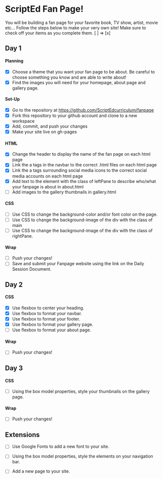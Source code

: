 # ScriptEd Fan Page!
You will be building a fan page for your favorite book, TV show, artist, movie etc... Follow the steps below to make your very own site! 
Make sure to check off your items as you complete them. [ ] => [x]


## Day 1
#### Planning
- [X] Choose a theme that you want your fan page to be about. Be careful to choose something you know and are able to write about!
- [X] Find the images you will need for your homepage, about page and gallery page.
#### Set-Up
- [X] Go to the repository at https://github.com/ScriptEdcurriculum/fanpage
- [X] Fork this repository to your github account and clone to a new workspace
- [X] Add, commit, and push your changes
- [X] Make your site live on gh-pages
#### HTML
- [X] Change the header to display the name of the fan page on each html page
- [X] Link the a tags in the navbar to the correct .html files on each html page
- [X] Link the a tags surrounding social media icons to the correct social media accounts on each html page
- [X] Add text to the element with the class of leftPane to describe who/what your fanpage is about in about.html
- [ ] Add images to the gallery thumbnails in gallery.html
#### CSS
- [ ] Use CSS to change the background-color and/or font color on the page.
- [ ] Use CSS to change the background-image of the div with the class of main
- [ ] Use CSS to change the background-image of the div with the class of rightPane.

#### Wrap
- [ ] Push your changes!
- [ ] Save and submit your Fanpage website using the link on the Daily Session Document.

## Day 2
#### CSS
- [X] Use flexbox to center your heading. 
- [X] Use flexbox to format your navbar.
- [X] Use flexbox to format your footer.
- [X] Use flexbox to format your gallery page. 
- [ ] Use flexbox to format your about page. 

#### Wrap
- [ ] Push your changes!

## Day 3
#### CSS
- [ ] Using the box model properties, style your thumbnails on the gallery page. 

#### Wrap
- [ ] Push your changes!

## Extensions
- [ ] Use Google Fonts to add a new font to your site.
- [ ] Using the box model properties, style the elements on your navigation bar.
- [ ] Add a new page to your site.

